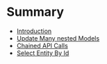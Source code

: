 # Summary

* [Introduction](README.md)
* [Update Many nested Models](update-many-nested-models.md)
* [Chained API Calls](chained-calls.md)
* [Select Entity By Id](select-entity-by-id.md)

